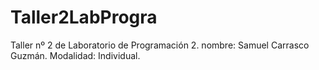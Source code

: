 # Taller2LabProgra
Taller nº 2 de Laboratorio de Programación 2. 
nombre: Samuel Carrasco Guzmán. 
Modalidad: Individual.

